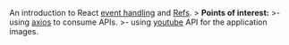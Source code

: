 An introduction to React [event handling](https://reactjs.org/docs/handling-events.html) and [Refs](https://reactjs.org/docs/refs-and-the-dom.html).
	> **Points of interest:**
	>- using [axios](https://www.npmjs.com/package/axios) to consume APIs.
	>- using [youtube](https://developers.google.com/youtube/) API for the application images.
